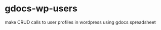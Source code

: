gdocs-wp-users
==============

make CRUD calls to user profiles in wordpress using gdocs spreadsheet
